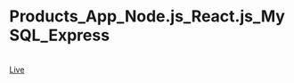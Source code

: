 # Products_App_Node.js_React.js_MySQL_Express

</br><a href="https://products-clients.azurewebsites.net/" target="_blank" >Live</a>
